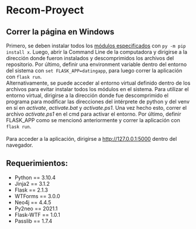# Recom-Proyect
## Correr la página en Windows
Primero, se deben instalar todos los [módulos especificados](#Requerimientos) con ```py -m pip install x```. Luego, abrir la Command Line de la computadora y dirigirse a la dirección donde fueron instalados y descomprimidos los archivos del repositorio. Por último, definir una environment variable dentro del entorno del sistema con ```set FLASK_APP=datingapp```, para luego correr la aplicación con ```flask run```.
<br>Alternativamente, se puede acceder al entorno virtual definido dentro de los archivos para evitar instalar todos los módulos en el sistema. Para utilizar el entorno virtual, dirigirse a la dirección donde fue descomprimido el programa para modificar las direcciones del intérprete de python y del venv en sí en *activate*, *activate.bat* y *activate.ps1*. Una vez hecho esto, correr el archivo *activate.ps1* en el cmd para activar el entorno. Por último, definir FLASK_APP como se mencionó anteriormente y correr la aplicación con ```flask run```. 
<br><br>Para acceder a la aplicación, dirigirse a http://127.0.0.1:5000 dentro del navegador.
## Requerimientos:
  * Python == 3.10.4
  * Jinja2 == 3.1.2
  * Flask == 2.1.3
  * WTForms   == 3.0.0
  * Neo4j == 4.4.5
  * Py2neo == 2021.1
  * Flask-WTF == 1.0.1
  * Passlib   == 1.7.4
